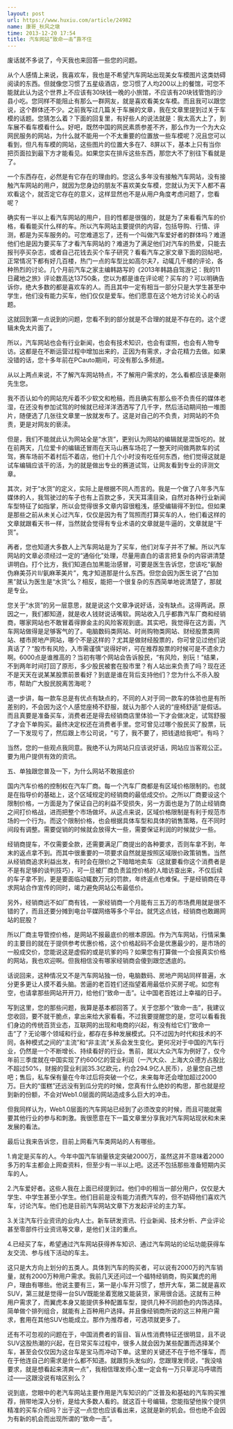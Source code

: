 ```yaml
---
layout: post
url: https://www.huxiu.com/article/24982
name: 康哥_秋风之墩
time: 2013-12-20 17:54
title: 汽车网站“致命一击”靠不住
---
```

废话就不多说了，今天我也来回答一些您的问题。

从个人感情上来说，我喜欢车，我也是不希望汽车网站出现美女车模图片这类妨碍阅读的东西。但就像您习惯了五星级酒店，您习惯了人均200以上的餐馆，可您不能就此认为这个世界上不应该有30块钱一晚的小旅馆，不应该有20块钱管饱的沙县小吃。您同样不能阻止有那么一群网友，就是喜欢看美女车模。而且我可以跟您说，这个群体还不少。之前我写过几篇关于车展的文章，我在文章里提到过关于车模的话题。您猜怎么着？下面的回复里，有好些人的说法就是：我太高大上了，到车展不看车模看什么。好吧，既然中国的网民素质参差不齐，那么作为一个为大众网民服务的网站，为什么就不能用一个不太重要的位置放一些车模呢？况且您可以看到，但凡有车模的网站，这些图片的位置大多在7、8屏以下，基本上只有当你把页面拉到最下方才能看见。如果您实在排斥这些东西，那您大不了别往下看就是了。

一个东西存在，必然是有它存在的理由的。您这么多年没有接触汽车网站，没有接触汽车网站的用户，就因为您身边的朋友不喜欢美女车模，您就认为天下人都不喜欢看这个，就否定它存在的意义，这样显然也不是从用户角度考虑问题了，您看呢？

确实有一半以上看汽车网站的用户，目的性都是很强的，就是为了来看看汽车的价格，看看能买什么样的车。所以汽车网站主要提供的内容，包括导购、行情、评测，都是为买车服务的。可您难道忘了，还有一个叫做汽车爱好者的群体吗？难道他们也是因为要买车了才看汽车网站的？难道为了满足他们对汽车的热爱，只能去报刊亭买杂志，或者自己花钱去买个车子研究？看看汽车之家文章下面的回帖吧，正常情况下都有好几百楼，热门一点的车型比如高尔夫7，动辄几千楼的评论，各种热烈的讨论。几个月前汽车之家主编韩路写的《2013年韩路自驾游记：我的11日藏地之旅》评论数高达13750条，您以为都是谁在评论呢？买车的？可以明确告诉你，绝大多数的都是喜欢车的人。而且其中一定有相当一部分只是大学生甚至中学生，他们没有能力买车，他们仅仅是爱车。他们愿意在这个地方讨论关心的话题。

这就回到第一点说到的问题，您看不到的部分就是不合理的就是不存在的。这个逻辑未免太片面了。

所以，汽车网站也会有行业新闻，也会有技术知识，也会有谍照，也会有人物专访。这都是在不断运营过程中增加出来的，正因为有需求，才会花精力去做。如果没错的话，您十多年前在PCauto期间，可没有那么多频道。

从以上两点来说，不了解汽车网站特点，不了解用户需求的，怎么看都应该是秦刚先生您。

我不否认如今的网站充斥着不少软文和枪稿，而且确实有那么些不负责任的媒体老湿，在还没有参加试驾的时候就已经洋洋洒洒写了几千字，然后活动期间拍一堆图片，随便选了几张往文章里一放就发布了。这是对自己的不负责，对网站的不负责，更是对网友的亵渎。

但是，我们不能就此认为网站全是“水货”，更别认为网站的编辑就是混饭吃的。就在前两天，几位爱卡的编辑还冒雨在天马山赛车场花了一整天时间做两款车的试驾，赛车场前不着村后不着店，他们十几个小时没有吃任何东西，他们觉得这就是试车编辑应该干的活，为的就是做出专业的赛道试驾，让网友看到专业的评测文章。

其次，对于“水货”的定义，实际上是根据不同人而言的。我是一个做了八年多汽车媒体的人，我驾驶过的车子也有上百款之多，天天耳濡目染，自然对各种行业新闻车型特征了如指掌，所以会觉得很多文章内容很粗浅，感受编辑得不到位。但如果是那些之前从未关心过汽车，仅仅是因为有了驾照而打算买车的人，他们看这样的文章就跟看天书一样，当然就会觉得有专业术语的文章就是牛逼的，文章就是“干货”。

再者，您也知道大多数人上汽车网站是为了买车，他们对车子并不了解。所以汽车网站的文章必须经过一定的“通俗化”处理，尽量用直白的语言把复杂的内容讲清楚讲明白。打个比方，我们知道白加黑能治感冒，可要是医生告诉您，您该吃“氨酚伪麻美芬片II/氨麻苯美片”，鬼才知道那是什么东西。但您会因为医生说了“白加黑”就认为医生是“水货”么？相反，能把一个很复杂的东西简单地说清楚了，那就是专业。

您关于“水货”的另一层意思，就是说这个文章净说好话，没有缺点。这得两说。原因之一，我们都知道，就是收人钱财说话嘴软。网站收入几乎都靠汽车厂商和经销商，哪家网站也不敢冒着得罪金主的风险客观到底。其实吧，我觉得在这方面，汽车网站做得是足够客气的了。电脑数码类网站、时尚购物类网站、财经股票类网站、楼市房地产网站，哪个不是这样的？尤其是做财经股票的，你可曾见过他们说真话了？“股市有风险，入市需谨慎”说得好听，可在推荐股票的时候可是不遗余力啊。6000点是谁推高的？当初有哪个网站会告诉股民，“有风险，别玩！”结果，不到两年时间打回了原形，多少股民被套在股市里？有人站出来负责了吗？现在还不是天天在说某某股票前景看好？到底是谁在背后支持他们？您为什么不杀入股市，帮助广大股民脱离苦海呢？

退一步讲，每一款车总是有优点有缺点的，不同的人对于同一款车的体验也是有所差别的，不会因为这个人感觉座椅不舒服，就认为那个人说的“座椅舒适”是假话。而且真要是准备买车，消费者还是得去经销商店里体验一下才会做决定，试驾舒服了才会下单购买。最终决定权还在消费者手里。您可曾见过哪个股民买了股票，玩了一下发现亏了，然后跟上市公司说，“亏了，我不要了，把钱退给我吧”。有吗？

当然，您的一些观点我同意。我绝不认为网站只应该说好话，网站应当客观公正。要为用户提供有效的资讯。

五、单独跟您普及一下，为什么网站不敢报底价

国内汽车价格的控制权在汽车厂商。每一个汽车厂商都是有区域价格限制的。也就是在指导价的基础上，这个区域规定的经销商的最低成交价。之所以厂商要设这个限制价格，一方面是为了保证自己的利益不受损失，另一方面也是为了防止经销商之间打价格战，进而把整个市场做坏。从这点来说，区域价格限制是有利于规范市场的一个行为。而这个限制价格，也会根据具体车型和具体的销售策略，在不同时间段有调整。需要促销的时候就会放得大一些，需要保证利润的时候就少一些。

经销商提车，不仅需要全款，还需要满足厂商提出的各种要求，否则车拿不到，年末的返点拿不到。而其中很重要的一项要求自然就是按照区域限价政策销售。当然从经销商追求利益出发，有时会在限价之下暗暗地卖车（这就要看你这个消费者是不是有足够的谈判技巧），可一旦被厂商负责监控价格的人暗访查出来，不仅后续的车子拿不到，更是要面临动辄数万元的罚款，年终返点也难保。于是经销商在寻求网站合作宣传的同时，竭力避免网站公布最低价。

另外，经销商远不如厂商有钱，一家经销商一个月能有三五万的市场费用就是很不错的了，而且还要分摊到电台平媒网络等多个平台。就凭这点钱，经销商也敢踢网站的屁股？

所以厂商主导管控价格，是网站不报最底价的根本原因。作为汽车网站，行情采集的主要目的就在于提供参考优惠价格，这个价格起码不会是优惠最少的，是市场的一般成交价，您能说这是虚假的或是坑爹的吗？如果您有打算做一个会报真实价格的网站，我也欢迎啊。但我相信没有哪家经销商会傻到跟您透底的。

话说回来，这种情况又不是汽车网站独一份，电脑数码、房地产网站同样普遍，水分更多更让人摸不着头脑。苦逼的老百姓们还指望着用最低价买房子呢。如您有空，也请拿那些网站开开刀，给他们“致命一击”。让中国老百姓过上幸福的日子。

写到这里，您的那些问题，我算是基本都回答了。关于您那个“致命一击”，我建议您收回，要不就干脆点，拿出来给大家看看。不过我要提醒您的是，您可以看看我们身边的传统百货业态，互联网的出现和电商的兴起，有没有给它们“致命一击”了？无论哪个领域和行业，都存在多种发展模式。只不过因为时代和技术的不同，各种模式之间的“主流”和“非主流”关系会发生变化。更何况对于中国的汽车行业，仍然是一个不断增长、持续看好的行业。售前，就以大众汽车为例好了，仅今年前三季度就在中国实现了约600亿的营业利润（一汽大众、上海大众德方占股比不超过50%，财报的营业利润35.3亿欧元，约合294.9亿人民币），总量您自己想吧；售后，私车保有量在今年过后将突破一个亿，未来每年还会增加超过2000万。巨大的“蛋糕”还远没有到瓜分完的时候，您真有什么绝妙的构思，那也就是挖到新的份额，不会对Web1.0层面的网站造成多么巨大的冲击。

但我同样认为，Web1.0层面的汽车网站已经到了必须改变的时候，而且可能就需要其他行业的参与和刺激。我很愿意在下一篇文章里分享我对汽车网站现状和未来发展的看法。

最后让我来告诉您，目前上网看汽车类网站的人有哪些。

1.肯定是买车的人。今年中国汽车销量铁定突破2000万，虽然这并不意味着2000多万的车主都会上网查资料，但至少有一半以上吧。这还不包括那些准备短期内买车的人。

2.汽车爱好者。这些人我在上面已经提到过。他们中的相当一部分用户，仅仅是大学生、中学生甚至小学生。他们目前是没有能力消费汽车的，但不妨碍他们喜欢汽车，讨论汽车。他们也是目前汽车网站文章下方发起评论的主力军。

3.关注汽车行业资讯的业内人士。新车研发资讯、行业新闻、技术分析、产业评论甚至零部件行业资讯等文章，是他们关注的重点。

4.已经买了车，希望通过汽车网站获得养车知识、通过汽车网站的论坛功能获得车友交流、参与线下活动的车主。

这只是大方向上划分的五类人。具体到汽车的购买者，可以说有2000万的汽车销量，就有2000万种用户需求。我前几天还问过一个福特经销商，购买翼虎的用户，理由有哪些。他说主要有三，第一是小车开习惯了，想开大车，第二就是喜欢SUV，第三就是觉得一台SUV既能坐着宽敞又能装货，家用很合适。这就有三种用户需求了，而翼虎本身又能提供多种配置车型，提供几种不同颜色的内饰选择。简单做个排列组合，就能有上百种用户选择。并且像经销商所说的这三种用户需求，套用在其他SUV也能成立。那作为推荐者，可选项就更多了。

还有不可忽视的问题在于，中国消费者的盲目、盲从性消费特征还很明显，且不说SUV这股热潮的兴起，在日常买车过程中，很多人就会因为某些配置而选择某个车，甚至会仅仅因为这台车是宝马而冲动下单。这里的关键还不在于他不懂车，而在于他连自己的需求是什么都不知道。就跟剪头发似的，您跟理发师说，“我没啥要求，就是想看起来清爽一点”，我相信理发师心里一定会有一万只草泥马呼啸而过——这跟没说有啥区别么？

说到底，您眼中的老汽车网站主要作用是汽车知识的广泛普及和基础的汽车购买推荐，捎带地深入分析，是给大多数人看的。就这百十号编辑，您能指望他挨个提供精准的买车介绍吗？出于这一点您也应该看出来，这就是新的机会。但也绝不会因为有新的机会而出现所谓的“致命一击”。


